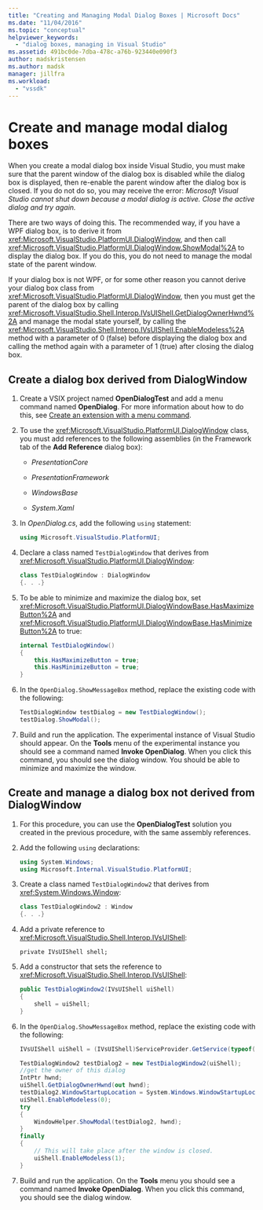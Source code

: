 ```yaml
---
title: "Creating and Managing Modal Dialog Boxes | Microsoft Docs"
ms.date: "11/04/2016"
ms.topic: "conceptual"
helpviewer_keywords:
  - "dialog boxes, managing in Visual Studio"
ms.assetid: 491bc0de-7dba-478c-a76b-923440e090f3
author: madskristensen
ms.author: madsk
manager: jillfra
ms.workload:
  - "vssdk"
---
```

# Create and manage modal dialog boxes
When you create a modal dialog box inside Visual Studio, you must make sure that the parent window of the dialog box is disabled while the dialog box is displayed, then re-enable the parent window after the dialog box is closed. If you do not do so, you may receive the error: *Microsoft Visual Studio cannot shut down because a modal dialog is active. Close the active dialog and try again.*

There are two ways of doing this. The recommended way, if you have a WPF dialog box, is to derive it from <xref:Microsoft.VisualStudio.PlatformUI.DialogWindow>, and then call <xref:Microsoft.VisualStudio.PlatformUI.DialogWindow.ShowModal%2A> to display the dialog box. If you do this, you do not need to manage the modal state of the parent window.

If your dialog box is not WPF, or for some other reason you cannot derive your dialog box class from <xref:Microsoft.VisualStudio.PlatformUI.DialogWindow>, then you must get the parent of the dialog box by calling <xref:Microsoft.VisualStudio.Shell.Interop.IVsUIShell.GetDialogOwnerHwnd%2A> and manage the modal state yourself, by calling the <xref:Microsoft.VisualStudio.Shell.Interop.IVsUIShell.EnableModeless%2A> method with a parameter of 0 (false) before displaying the dialog box and calling the method again with a parameter of 1 (true) after closing the dialog box.

## Create a dialog box derived from DialogWindow

1. Create a VSIX project named **OpenDialogTest** and add a menu command named **OpenDialog**. For more information about how to do this, see [Create an extension with a menu command](../extensibility/creating-an-extension-with-a-menu-command.md).

2. To use the <xref:Microsoft.VisualStudio.PlatformUI.DialogWindow> class, you must add references to the following assemblies (in the Framework tab of the **Add Reference** dialog box):

    - *PresentationCore*

    - *PresentationFramework*

    - *WindowsBase*

    - *System.Xaml*

3. In *OpenDialog.cs*, add the following `using` statement:

    ```csharp
    using Microsoft.VisualStudio.PlatformUI;
    ```

4. Declare a class named `TestDialogWindow` that derives from <xref:Microsoft.VisualStudio.PlatformUI.DialogWindow>:

    ```csharp
    class TestDialogWindow : DialogWindow
    {. . .}
    ```

5. To be able to minimize and maximize the dialog box, set <xref:Microsoft.VisualStudio.PlatformUI.DialogWindowBase.HasMaximizeButton%2A> and <xref:Microsoft.VisualStudio.PlatformUI.DialogWindowBase.HasMinimizeButton%2A> to true:

    ```csharp
    internal TestDialogWindow()
    {
        this.HasMaximizeButton = true;
        this.HasMinimizeButton = true;
    }
    ```

6. In the `OpenDialog.ShowMessageBox` method, replace the existing code with the following:

    ```csharp
    TestDialogWindow testDialog = new TestDialogWindow();
    testDialog.ShowModal();
    ```

7. Build and run the application. The experimental instance of Visual Studio should appear. On the **Tools** menu of the experimental instance you should see a command named **Invoke OpenDialog**. When you click this command, you should see the dialog window. You should be able to minimize and maximize the window.

## Create and manage a dialog box not derived from DialogWindow

1. For this procedure, you can use the **OpenDialogTest** solution you created in the previous procedure, with the same assembly references.

2. Add the following `using` declarations:

    ```csharp
    using System.Windows;
    using Microsoft.Internal.VisualStudio.PlatformUI;
    ```

3. Create a class named `TestDialogWindow2` that derives from <xref:System.Windows.Window>:

    ```csharp
    class TestDialogWindow2 : Window
    {. . .}
    ```

4. Add a private reference to <xref:Microsoft.VisualStudio.Shell.Interop.IVsUIShell>:

    ```
    private IVsUIShell shell;
    ```

5. Add a constructor that sets the reference to <xref:Microsoft.VisualStudio.Shell.Interop.IVsUIShell>:

    ```csharp
    public TestDialogWindow2(IVsUIShell uiShell)
    {
        shell = uiShell;
    }
    ```

6. In the `OpenDialog.ShowMessageBox` method, replace the existing code with the following:

    ```csharp
    IVsUIShell uiShell = (IVsUIShell)ServiceProvider.GetService(typeof(SVsUIShell));

    TestDialogWindow2 testDialog2 = new TestDialogWindow2(uiShell);
    //get the owner of this dialog
    IntPtr hwnd;
    uiShell.GetDialogOwnerHwnd(out hwnd);
    testDialog2.WindowStartupLocation = System.Windows.WindowStartupLocation.CenterOwner;
    uiShell.EnableModeless(0);
    try
    {
        WindowHelper.ShowModal(testDialog2, hwnd);
    }
    finally
    {
        // This will take place after the window is closed.
        uiShell.EnableModeless(1);
    }
    ```

7. Build and run the application. On the **Tools** menu you should see a command named **Invoke OpenDialog**. When you click this command, you should see the dialog window.
